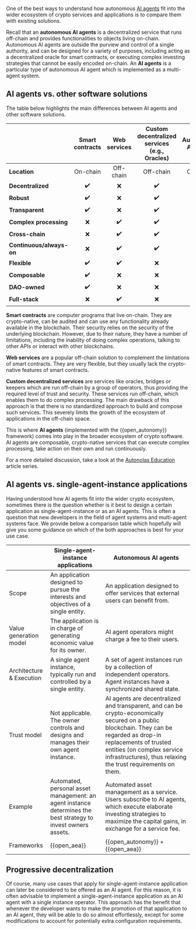 One of the best ways to understand how autonomous [AI agents](./what_is_an_agent_service.md) fit into
the wider ecosystem of crypto services and applications is to compare them with existing solutions.

Recall that an **autonomous AI agents** is a decentralized service that runs off-chain and provides functionalities to objects living on-chain. Autonomous AI agents are outside the purview and control of a single authority, and can be designed for a variety of purposes, including acting as a decentralized oracle for smart contracts, or executing complex investing strategies that cannot be easily encoded on-chain. An **AI agents** is a particular type of autonomous AI agent which is implemented as a multi-agent system.

## AI agents vs. other software solutions

The table below highlights the main differences between AI agents and other software solutions.

|                          |   Smart contracts  |    Web services    | Custom decentralized services (e.g., Oracles) | **Autonomous AI agents**                 |
|--------------------------|:------------------:|:------------------:|:---------------------------------------------:|:----------------------------------------:|
| **Location**             |      On-chain      |      Off-chain     |                   Off-chain                   |                 Off-chain                |
| **Decentralized**        | :heavy_check_mark: |         :x:        |               :heavy_check_mark:              |            :heavy_check_mark:            |
| **Robust**               | :heavy_check_mark: |         :x:        |               :heavy_check_mark:              |            :heavy_check_mark:            |
| **Transparent**          | :heavy_check_mark: |         :x:        |               :heavy_check_mark:              |            :heavy_check_mark:            |
| **Complex processing**   |         :x:        | :heavy_check_mark: |               :heavy_check_mark:              |            :heavy_check_mark:            |
| **Cross-chain**          |         :x:        | :heavy_check_mark: |               :heavy_check_mark:              |            :heavy_check_mark:            |
| **Continuous/always-on** |         :x:        | :heavy_check_mark: |               :heavy_check_mark:              |            :heavy_check_mark:            |
| **Flexible**             | :heavy_check_mark: | :heavy_check_mark: |                      :x:                      |            :heavy_check_mark:            |
| **Composable**           | :heavy_check_mark: |         :x:        |                      :x:                      |            :heavy_check_mark:            |
| **DAO-owned**            | :heavy_check_mark: |         :x:        |                      :x:                      |            :heavy_check_mark:            |
| **Full-stack**           |         :x:        | :heavy_check_mark: |                      :x:                      |            :heavy_check_mark:            |

**Smart contracts** are computer programs that live on-chain. They are crypto-native, can be audited and can use any functionality already available in the blockchain. Their security relies
on the security of the underlying blockchain. However, due to their nature, they have a number of limitations, including the inability of doing complex operations, talking to other APIs or interact with other blockchains.

**Web services** are a popular off-chain solution to complement the limitations of smart contracts. They are very flexible, but they usually lack the crypto-native features of smart contracts.

**Custom decentralized services** are services like oracles, bridges or keepers which are run off-chain by a group of operators, thus providing the required level of trust and security. These services run off-chain, which enables them to do complex processing. The main drawback of this approach is that there is no standardized approach to build and compose such services. This severely limits the growth of the ecosystem of applications in the off-chain space.

This is where **AI agents** (implemented with the {{open_autonomy}} framework) comes into play in the broader ecosystem of crypto software. AI agents are composable, crypto-native services that can execute complex processing, take action on their own and run continuously.

For a more detailed discussion, take a look at the [Autonolas Education](https://www.olas.network/education-articles) article series.


## AI agents vs. single-agent-instance applications

Having understood how AI agents fit into the wider crypto ecosystem, sometimes there is the question whether is it best to design a certain application as single-agent-instance or as an AI agents.
This is often a question that new developers in the field of agent systems and multi-agent systems face. We provide below a comparison table which hopefully will give you some guidance on which of the both approaches is best for your use case.

|       | Single-agent-instance applications             | Autonomous AI agents |
| ----------- | ------------------------------------ | --- |
| Scope | An application designed to pursue the interests and objectives of a single entity. | An application designed to offer services that external users can benefit from. |
| Value generation model | The application is in charge of generating economic value for its owner. | AI agent operators might charge a fee to their users. |
| Architecture & Execution | A single agent instance, typically run and controlled by a single entity. | A set of agent instances run by a collection of independent operators. Agent instances have a synchronized shared state. |
| Trust model | Not applicable. The owner controls and designs and manages their own agent instance. | AI agents are decentralized and transparent, and can be crypto-economically secured on a public blockchain. They can be regarded as drop-in replacements of trusted entities (on complex service infrastructures), thus relaxing the trust requirements on them. |
| Example | Automated, personal asset management: an agent instance determines the best strategy to invest owners assets. | Automated asset management as a service. Users subscribe to AI agents, which execute elaborate investing strategies to maximize the capital gains, in exchange for a service fee. |
| Frameworks   | {{open_aea}} | {{open_autonomy}} + {{open_aea}} |

## Progressive decentralization

Of course, many use cases that apply for single-agent-instance application can later be considered to be offered as an AI agent. For this reason, it is often advisable to implement a single-agent-instance application as an AI agent with a single instance operator. This approach has the benefit that whenever the developer wants to make the promotion of that application to an AI agent, they will be able to do so almost effortlessly, except for some modifications to account for potentially extra configuration requirements.
